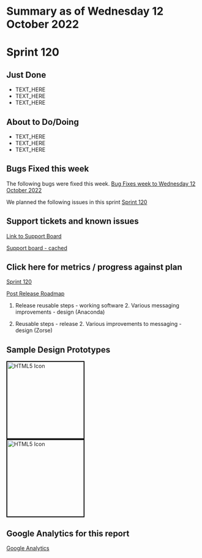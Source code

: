 # Summary as of Wednesday 12 October 2022 

# Sprint 120

## Just Done
* TEXT_HERE
* TEXT_HERE
* TEXT_HERE

## About to Do/Doing
* TEXT_HERE
* TEXT_HERE
* TEXT_HERE

## Bugs Fixed this week
The following bugs were fixed this week.
[Bug Fixes week to Wednesday 12 October 2022](graphs/bugs12102022.png)

We planned the following issues in this sprint 
[Sprint 120](graphs/sprint12102022.png)

## Support tickets and known issues
[Link to Support Board](https://collaboration.homeoffice.gov.uk/jira/secure/RapidBoard.jspa?rapidView=1717&selectedIssue=ASSB-253)

[Support board - cached](graphs/supportBoard12102022.png)

## Click here for metrics / progress against plan
[Sprint 120](graphs/progress12102022.png)

[Post Release Roadmap](graphs/roadmap12102022.png)

1. Release reusable steps - working software 2. Various messaging improvements - design (Anaconda)

1. Reusable steps - release 2. Various improvements to messaging - design (Zorse)

## Sample Design Prototypes
<a href="graphs/proto1_12102022.png"><img src="graphs/proto1_12102022.png" alt="HTML5 Icon" width="200" style="border:2px solid black"></a>
<br>
<a href="graphs/proto2_12102022.png"><img src="graphs/proto2_12102022.png" alt="HTML5 Icon" width="200" style="border:2px solid black"></a>
<br>


## Google Analytics for this report
[Google Analytics](graphs/GA12102022.png)

